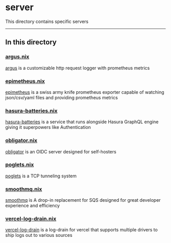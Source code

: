 # server

This directory contains specific servers

---

## In this directory

### [argus.nix](./argus.nix)

[argus](https://github.com/jpetrucciani/argus) is a customizable http request logger with prometheus metrics

### [epimetheus.nix](./epimetheus.nix)

[epimetheus](https://github.com/jpetrucciani/epimetheus) is a swiss army knife prometheus exporter capable of watching json/csv/yaml files and providing prometheus metrics

### [hasura-batteries.nix](./hasura-batteries.nix)

[hasura-batteries](https://github.com/RocketsGraphQL/hasura-batteries) is a service that runs alongside Hasura GraphQL engine giving it superpowers like Authentication

### [obligator.nix](./obligator.nix)

[obligator](https://github.com/anderspitman/obligator) is an OIDC server designed for self-hosters

### [poglets.nix](./poglets.nix)

[poglets](https://github.com/jpetrucciani/poglets) is a TCP tunneling system

### [smoothmq.nix](./smoothmq.nix)

[smoothmq](https://github.com/poundifdef/SmoothMQ) is A drop-in replacement for SQS designed for great developer experience and efficiency

### [vercel-log-drain.nix](./vercel-log-drain.nix)

[vercel-log-drain](https://github.com/dacbd/vercel-log-drain) is a log-drain for vercel that supports multiple drivers to ship logs out to various sources
